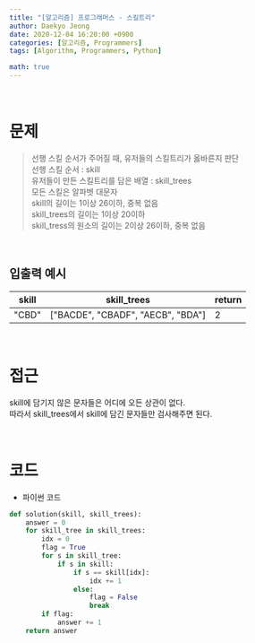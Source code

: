 ```yaml
---
title: "[알고리즘] 프로그래머스 - 스킬트리"
author: Daekyo Jeong
date: 2020-12-04 16:20:00 +0900
categories: [알고리즘, Programmers]
tags: [Algorithm, Programmers, Python]

math: true
---
```



<br/>

# **문제**


> 선행 스킬 순서가 주어질 때, 유저들의 스킬트리가 옳바른지 판단            
> 선행 스킬 순서 : skill    
> 유저들이 만든 스킬트리를 담은 배열 : skill_trees            
> 모든 스킬은 알파벳 대문자   
> skill의 길이는 1이상 26이하, 중복 없음   
> skill_trees의 길이는 1이상 20이하    
> skill_tress의 원소의 길이는 2이상 26이하, 중복 없음      

<br/>

## **입출력 예시**

| skill | skill_trees | return |
|---------|--------|-------|
| "CBD" |	["BACDE", "CBADF", "AECB", "BDA"]	| 2 |

<br/>

# **접근**

skill에 담기지 않은 문자들은 어디에 오든 상관이 없다.   
따라서 skill_trees에서 skill에 담긴 문자들만 검사해주면 된다.   

<br/>

# **코드**

- 파이썬 코드   

```py
def solution(skill, skill_trees):
    answer = 0
    for skill_tree in skill_trees:
        idx = 0
        flag = True
        for s in skill_tree:
            if s in skill:
                if s == skill[idx]:
                    idx += 1
                else:
                    flag = False
                    break
        if flag:
            answer += 1
    return answer
```

<br/>

